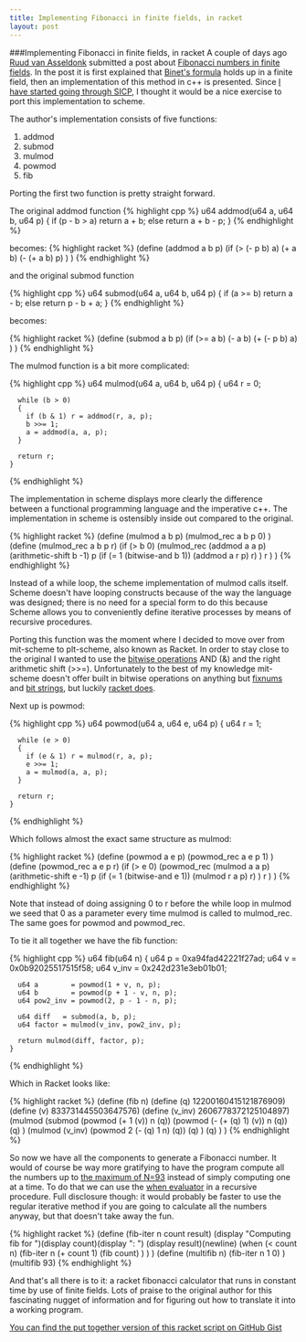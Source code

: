 ```yaml
---
title: Implementing Fibonacci in finite fields, in racket
layout: post
---
```

###Implementing Fibonacci in finite fields, in racket
A couple of days ago [Ruud van Asseldonk](https://github.com/ruud-v-a)
submitted a post about [Fibonacci numbers in finite
fields](http://ruudvanasseldonk.com/2014/07/01/fibonacci-numbers-in-finite-fields).
In the post it is first explained that [Binet's
formula](http://mathworld.wolfram.com/BinetsFibonacciNumberFormula.html)
holds up in a finite field, then an implementation of this method in c++
is presented. Since [I have started going through
SICP](http://rickvandeloo.com/2014/07/02/why-I-am-starting-the-SICP-reading-project-this-summer/),
I thought it would be a nice exercise to port this implementation to
scheme.

The author's implementation consists of five functions:

1.  addmod
2.  submod
3.  mulmod
4.  powmod
5.  fib

Porting the first two function is pretty straight forward.

The original addmod function
{% highlight cpp %}
    u64 addmod(u64 a, u64 b, u64 p)
    {
      if (p - b > a) return a + b;
      else return a + b - p;
    }
{% endhighlight %}

becomes:
{% highlight racket %}
    (define (addmod a b p)
      (if  (> (- p b) a)
          (+ a b)
          (- (+ a b) p)
      )
    )
{% endhighlight %}

and the original submod function

{% highlight cpp %}
    u64 submod(u64 a, u64 b, u64 p)
    {
      if (a >= b) return a - b;
      else return p - b + a;
    }
{% endhighlight %}

becomes:

{% highlight racket %}
    (define (submod a b p)
      (if (>= a b)
          (- a b)
          (+ (- p b) a)
      )
    )
{% endhighlight %}

The mulmod function is a bit more complicated:

{% highlight cpp %}
    u64 mulmod(u64 a, u64 b, u64 p)
    {
      u64 r = 0;

      while (b > 0)
      {
        if (b & 1) r = addmod(r, a, p);
        b >>= 1;
        a = addmod(a, a, p);
      }

      return r;
    }
{% endhighlight %}

The implementation in scheme displays more clearly the difference
between a functional programming language and the imperative c++. The
implementation in scheme is ostensibly inside out compared to the
original.

{% highlight racket %}
    (define (mulmod a b p)
      (mulmod_rec a b p 0)
    )
    (define (mulmod_rec a b p r)
      (if (> b 0)
          (mulmod_rec (addmod a a p)
                  (arithmetic-shift b -1)
                  p
                  (if (= 1 (bitwise-and b 1)) (addmod a r p) r)
          )
          r
      )
    )
{% endhighlight %}

Instead of a while loop, the scheme implementation of mulmod calls
itself. Scheme doesn't have looping constructs because of the way the
language was designed; there is no need for a special form to do this
because Scheme allows you to conveniently define iterative processes by
means of recursive procedures.

Porting this function was the moment where I decided to move over from
mit-scheme to plt-scheme, also known as Racket. In order to stay close
to the original I wanted to use the [bitwise
operations](http://en.wikipedia.org/wiki/Bitwise_operation) AND (&) and
the right arithmetic shift (\>\>=). Unfortunately to the best of my
knowledge mit-scheme doesn't offer built in bitwise operations on
anything but
[fixnums](http://web.mit.edu/scheme_v9.0.1/doc/mit-scheme-ref/Fixnum-Operations.html)
and [bit
strings](http://www.cse.iitb.ac.in/~as/mit-scheme/scheme_10.html#SEC103),
but luckily [racket
does](http://docs.racket-lang.org/reference/generic-numbers.html#%28part._.Bitwise_.Operations%29).

Next up is powmod:

{% highlight cpp %}
    u64 powmod(u64 a, u64 e, u64 p)
    {
      u64 r = 1;
      
      while (e > 0)
      {
        if (e & 1) r = mulmod(r, a, p);
        e >>= 1;
        a = mulmod(a, a, p);
      }

      return r;
    }
{% endhighlight %}

Which follows almost the exact same structure as mulmod:

{% highlight racket %}
    (define (powmod a e p)
      (powmod_rec a e p 1)
    )
    (define (powmod_rec a e p r)
      (if (> e 0)
          (powmod_rec (mulmod a a p)
                  (arithmetic-shift e -1)
                  p
                  (if (= 1 (bitwise-and e 1)) (mulmod r a p) r)
          )
          r
      )
    )
{% endhighlight %}

Note that instead of doing assigning 0 to r before the while loop in
mulmod we seed that 0 as a parameter every time mulmod is called to
mulmod\_rec. The same goes for powmod and powmod\_rec.

To tie it all together we have the fib function:

{% highlight cpp %}
    u64 fib(u64 n)
    {
      u64 p     = 0xa94fad42221f27ad;
      u64 v     = 0x0b92025517515f58;
      u64 v_inv = 0x242d231e3eb01b01;

      u64 a        = powmod(1 + v, n, p);
      u64 b        = powmod(p + 1 - v, n, p);
      u64 pow2_inv = powmod(2, p - 1 - n, p);

      u64 diff   = submod(a, b, p);
      u64 factor = mulmod(v_inv, pow2_inv, p);

      return mulmod(diff, factor, p);
    }
{% endhighlight %}

Which in Racket looks like:

{% highlight racket %}
    (define (fib n)
      (define (q)     12200160415121876909)
      (define (v)     833731445503647576)
      (define (v_inv) 2606778372125104897)
      (mulmod (submod (powmod (+ 1 (v)) n (q))
                      (powmod (- (+ (q) 1) (v)) n (q))
                      (q)
              )
              (mulmod (v_inv)
                      (powmod 2 (- (q) 1 n) (q))
                      (q)
              )
              (q)
      )
    )
{% endhighlight %}

So now we have all the components to generate a Fibonacci number. It
would of course be way more gratifying to have the program compute all
the numbers up to [the maximum of
N=93](http://ruudvanasseldonk.com/2014/07/01/fibonacci-numbers-in-finite-fields#finite-fields)
instead of simply computing one at a time. To do that we can use the
[when evaluator](http://docs.racket-lang.org/reference/when_unless.html)
in a recursive procedure. Full disclosure though: it would probably be
faster to use the regular iterative method if you are going to calculate
all the numbers anyway, but that doesn't take away the fun.

{% highlight racket %}
    (define (fib-iter n count result)
      (display "Computing fib for ")(display count)(display ": ")
      (display result)(newline)
      (when (< count n)
          (fib-iter n
                    (+ count 1)
                    (fib count)
          )
       )
    )
    (define (multifib n)
      (fib-iter n 1 0)
    )
    (multifib 93)
{% endhighlight %}

And that's all there is to it: a racket fibonacci calculator that runs
in constant time by use of finite fields. Lots of praise to the original
author for this fascinating nugget of information and for figuring out
how to translate it into a working program.

[You can find the put together version of this racket script on GitHub
Gist](https://gist.github.com/vdloo/b3eed782c0b69617d718)

